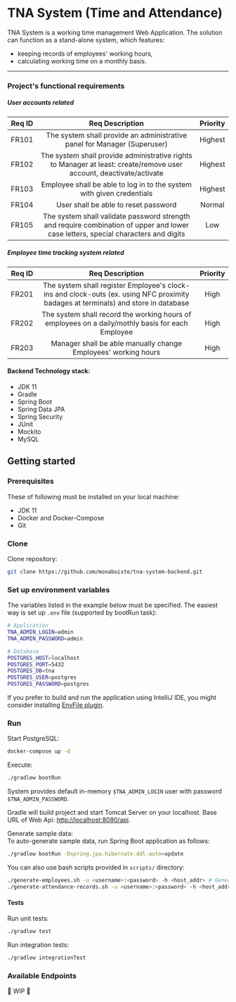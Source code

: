 # TNA System (Time and Attendance)
TNA System is a working time management Web Application. The solution can 
function as a stand-alone system, which features:
- keeping records of employees' working hours,
- calculating working time on a monthly basis.  

___
### Project's functional requirements
##### User accounts related
| Req ID| Req Description | Priority |
|:-----:|:---------------:|:--------:|
| FR101 | The system shall provide an administrative panel for Manager (Superuser) | Highest |
| FR102 | The system shall provide administrative rights to Manager at least: create/remove user account, deactivate/activate | Highest |
| FR103 | Employee shall be able to log in to the system with given credentials | Highest |
| FR104 | User shall be able to reset password | Normal |
| FR105 | The system shall validate password strength and require combination of upper and lower case letters, special characters and digits | Low |
##### Employee time tracking system related
| Req ID| Req Description | Priority |
|:-----:|:---------------:|:--------:|
| FR201 | The system shall register Employee's clock-ins and clock-outs (ex. using NFC proximity badages at terminals) and store in database | High |
| FR202 | The system shall record the working hours of employees on a daily/mothly basis for each Employee | High |
| FR203 | Manager shall be able manually change Employees' working hours | High |

#### Backend Technology stack:
* JDK 11
* Gradle
* Spring Boot
* Spring Data JPA
* Spring Security
* JUnit
* Mockito
* MySQL

## Getting started
### Prerequisites
These of following must be installed on your local machine:  
 * JDK 11  
 * Docker and Docker-Compose  
 * Git  

### Clone
Clone repository:
```sh
git clone https://github.com/monaboiste/tna-system-backend.git
```  

### Set up environment variables
The variables listed in  the example below must be specified. 
The easiest way is set up ``.env`` file (supported by bootRun task): 
```sh
# Application
TNA_ADMIN_LOGIN=admin
TNA_ADMIN_PASSWORD=admin

# Database
POSTGRES_HOST=localhost
POSTGRES_PORT=5432
POSTGRES_DB=tna
POSTGRES_USER=postgres
POSTGRES_PASSWORD=postgres
```
If you prefer to build and run the application using IntelliJ IDE, 
you might consider installing [EnvFile plugin](https://plugins.jetbrains.com/plugin/7861-envfile).

### Run
Start PostgreSQL:
```sh
docker-compose up -d
```

Execute:  
```sh
./gradlew bootRun
```
System provides default in-memory ``$TNA_ADMIN_LOGIN`` user with password ``$TNA_ADMIN_PASSWORD``.

Gradle will build project and start Tomcat Server on your localhost. Base URL of Web Api: [http://localhost:8080/api](http://localhost:8080/api).

Generate sample data:  
To auto-generate sample data, run Spring Boot application as follows:
```sh
./gradlew bootRun -Dspring.jpa.hibernate.ddl-auto=update
```

You can also use bash scripts provided in ``scripts/`` directory:
```sh
./generate-employees.sh -u <username>:<password> -h <host_addr> # Generate some employee data
./generate-attendance-records.sh -u <username>:<password> -h <host_addr> # Generate attendance data
```

#### Tests
Run unit tests:
```sh
./gradlew test
```  
Run integration tests:
```sh
./gradlew integrationTest
```  
### Available Endpoints
🚧 WIP 🚧
